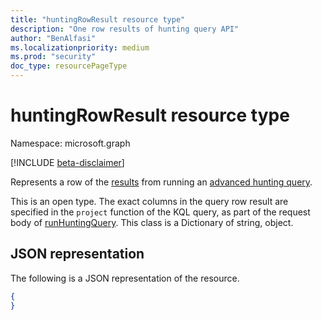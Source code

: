 ```yaml
---
title: "huntingRowResult resource type"
description: "One row results of hunting query API"
author: "BenAlfasi"
ms.localizationpriority: medium
ms.prod: "security"
doc_type: resourcePageType
---
```


# huntingRowResult resource type

Namespace: microsoft.graph

[!INCLUDE [beta-disclaimer](../../includes/beta-disclaimer.md)]

Represents a row of the [results](../resources/security-huntingqueryresults.md) from running an [advanced hunting query](../api/security-runhuntingquery.md).

This is an open type. The exact columns in the query row result are specified in the `project` function of the KQL query, as part of the request body of [runHuntingQuery](../api/security-runhuntingquery.md).
This class is a Dictionary of string, object.


## JSON representation
The following is a JSON representation of the resource.
<!-- {
  "blockType": "resource",
  "@odata.type": "microsoft.graph.huntingRowResult",
  "openType": true
}
-->
``` json
{
}
```